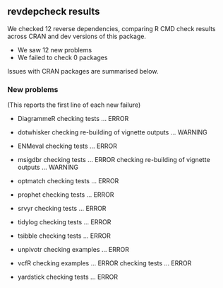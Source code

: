 ## revdepcheck results

We checked 12 reverse dependencies, comparing R CMD check results across CRAN and dev versions of this package.

 * We saw 12 new problems
 * We failed to check 0 packages

Issues with CRAN packages are summarised below.

### New problems
(This reports the first line of each new failure)

* DiagrammeR
  checking tests ... ERROR

* dotwhisker
  checking re-building of vignette outputs ... WARNING

* ENMeval
  checking tests ... ERROR

* msigdbr
  checking tests ... ERROR
  checking re-building of vignette outputs ... WARNING

* optmatch
  checking tests ... ERROR

* prophet
  checking tests ... ERROR

* srvyr
  checking tests ... ERROR

* tidylog
  checking tests ... ERROR

* tsibble
  checking tests ... ERROR

* unpivotr
  checking examples ... ERROR

* vcfR
  checking examples ... ERROR
  checking tests ... ERROR

* yardstick
  checking tests ... ERROR

